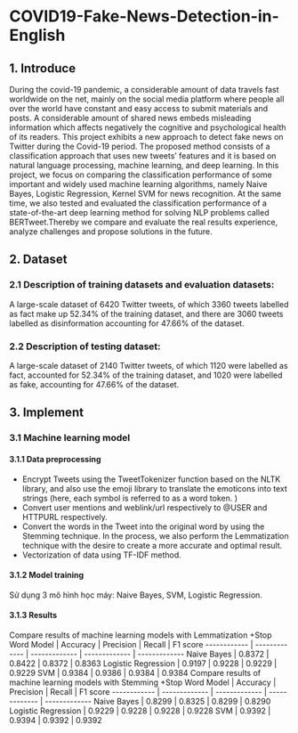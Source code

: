 # COVID19-Fake-News-Detection-in-English
## 1. Introduce
During the covid-19 pandemic, a considerable amount of data travels fast worldwide on the net, mainly on the social media platform where people all over the world have constant and easy access to submit materials and posts. A considerable amount of shared news embeds misleading information which affects negatively the cognitive and psychological health of its readers. 
This project exhibits a new approach to detect fake news on Twitter during the Covid-19 period. The proposed method consists of a classification approach that uses new tweets’ features and it is based on natural language processing, machine learning, and deep learning. In this project, we focus on comparing the classification performance of some important and widely used machine learning algorithms, namely Naive Bayes, Logistic Regression, Kernel SVM for news recognition. At the same time, we also tested and evaluated the classification performance of a state-of-the-art deep learning method for solving NLP problems called BERTweet.Thereby we compare and evaluate the real results experience, analyze challenges and propose solutions in the future.
## 2. Dataset
### 2.1 Description of training datasets and evaluation datasets:
A large-scale dataset of 6420 Twitter tweets, of which 3360 tweets labelled as fact make up 52.34% of the training dataset, and there are 3060 tweets labelled as disinformation accounting for 47.66% of the dataset. 
### 2.2 Description of testing dataset:
A large-scale dataset of 2140 Twitter tweets, of which 1120 were labelled as fact, accounted for 52.34% of the training dataset, and 1020 were labelled as fake, accounting for 47.66% of the dataset. 
## 3. Implement
### 3.1 Machine learning model
#### 3.1.1 Data preprocessing
- Encrypt Tweets using the TweetTokenizer function based on the NLTK library, and also use the emoji library to translate the emoticons into text strings (here, each symbol is referred to as a word token. )
- Convert user mentions and weblink/url respectively to @USER and HTTPURL respectively.
- Convert the words in the Tweet into the original word by using the Stemming technique. In the process, we also perform the Lemmatization technique with the desire to create a more accurate and optimal result.
- Vectorization of data using TF-IDF method.
#### 3.1.2 Model training
Sử dụng 3 mô hình học máy: Naive Bayes, SVM, Logistic Regression.
#### 3.1.3 Results
Compare results of machine learning models with Lemmatization +Stop Word
Model | Accuracy | Precision | Recall | F1 score
------------ | ------------- | ------------- | ------------- | ------------- 
Naive Bayes | 0.8372 | 0.8422 | 0.8372 | 0.8363
Logistic Regression | 0.9197 | 0.9228 | 0.9229 | 0.9229
SVM | 0.9384 | 0.9386 | 0.9384 | 0.9384
Compare results of machine learning models with Stemming +Stop Word
Model | Accuracy | Precision | Recall | F1 score
------------ | ------------- | ------------- | ------------- | ------------- 
Naive Bayes | 0.8299 | 0.8325 | 0.8299 | 0.8290
Logistic Regression | 0.9229 | 0.9228 | 0.9228 | 0.9228
SVM | 0.9392 | 0.9394 | 0.9392 | 0.9392
